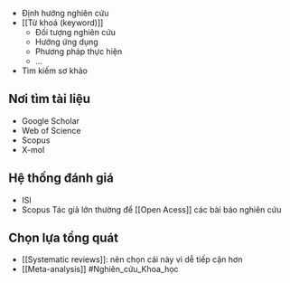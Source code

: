 + Định hướng nghiên cứu
+ [[Từ khoá (keyword)]]
	+ Đối tượng nghiên cứu
	+ Hướng ứng dụng
	+ Phương pháp thực hiện
	+ ...
+ Tìm kiếm sơ khảo
## Nơi tìm tài liệu
+ Google Scholar
+ Web of Science
+ Scopus
+ X-mol
## Hệ thống đánh giá
+ ISI
+ Scopus
Tác giả lớn thường để [[Open Acess]] các bài báo nghiên cứu
## Chọn lựa tổng quát
+ [[Systematic reviews]]: nên chọn cái này vì dễ tiếp cận hơn
+ [[Meta-analysis]]
#Nghiên_cứu_Khoa_học 